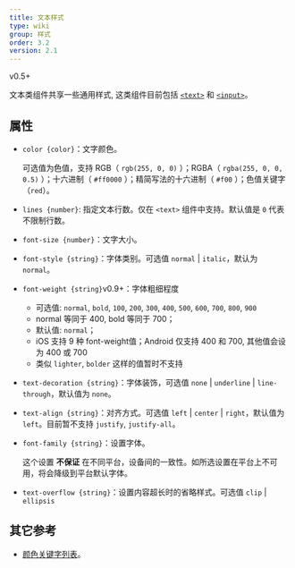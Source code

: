 ```yaml
---
title: 文本样式
type: wiki
group: 样式
order: 3.2
version: 2.1
---
```


<!-- toc -->

<span class="weex-version">v0.5+</span>

文本类组件共享一些通用样式, 这类组件目前包括 [`<text>`](/cn/references/components/text.html) 和 [`<input>`](/cn/references/components/input.html)。

## 属性

- `color {color}`：文字颜色。

  可选值为色值，支持 RGB（ `rgb(255, 0, 0)` ）；RGBA（ `rgba(255, 0, 0, 0.5)` ）；十六进制（ `#ff0000` ）；精简写法的十六进制（ `#f00` ）；色值关键字（`red`）。

- `lines {number}`: 指定文本行数。仅在 `<text>` 组件中支持。默认值是 `0` 代表不限制行数。

- `font-size {number}`：文字大小。

- `font-style {string}`：字体类别。可选值 `normal` | `italic`，默认为 `normal`。

- `font-weight {string}`<span class="api-version">v0.9+</span>：字体粗细程度

  * 可选值: `normal`, `bold`, `100`, `200`, `300`, `400`, `500`, `600`, `700`, `800`, `900`
  * normal 等同于 400, bold 等同于 700；
  * 默认值: `normal`；
  * iOS 支持 9 种 font-weight值；Android 仅支持 400 和 700, 其他值会设为 400 或 700
  * 类似 `lighter`, `bolder` 这样的值暂时不支持

- `text-decoration {string}`：字体装饰，可选值 `none` | `underline` | `line-through`，默认值为 `none`。

- `text-align {string}`：对齐方式。可选值 `left` | `center` | `right`，默认值为 `left`。目前暂不支持 `justify`, `justify-all`。

- `font-family {string}`：设置字体。

  这个设置 **不保证** 在不同平台，设备间的一致性。如所选设置在平台上不可用，将会降级到平台默认字体。

- `text-overflow {string}`：设置内容超长时的省略样式。可选值 `clip` | `ellipsis`

## 其它参考

- [颜色关键字列表](./color-names.html)。
